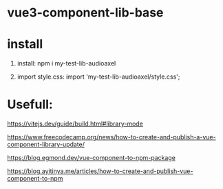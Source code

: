 # vue3-component-lib-base

# install
1. install:
npm i my-test-lib-audioaxel

2. import style.css:
import 'my-test-lib-audioaxel/style.css';

# Usefull:

https://vitejs.dev/guide/build.html#library-mode

https://www.freecodecamp.org/news/how-to-create-and-publish-a-vue-component-library-update/

https://blog.egmond.dev/vue-component-to-npm-package

https://blog.ayitinya.me/articles/how-to-create-and-publish-vue-component-to-npm